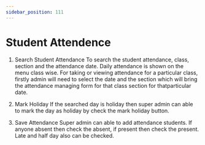 ```yaml
---
sidebar_position: 111
---
```

 
# Student Attendence
1. Search Student Attendance
To search the student attendance, class, section and the attendance date. Daily attendance is shown on the menu class wise. For taking or viewing attendance for a particular class, firstly admin will need to select the date and the section which will bring the attendance managing form for that class section for that​ ​particular​ ​date.

2. Mark Holiday
If the searched day is holiday then super admin can able to mark the day as holiday by check the mark holiday button.

3. Save Attendance
Super admin can able to add attendance students. If anyone absent then check the absent, if present then check the present. Late and half day also can be checked.